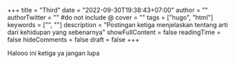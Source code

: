 +++
title = "Third"
date = "2022-09-30T19:38:43+07:00"
author = ""
authorTwitter = "" #do not include @
cover = ""
tags = ["hugo", "html"]
keywords = ["", ""]
description = "Postingan ketiga menjelaskan tentang arti dari kehidupan yang sebenarnya"
showFullContent = false
readingTime = false
hideComments = false
draft = false
+++

Halooo ini ketiga ya jangan lupa